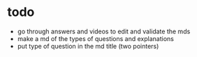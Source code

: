 # todo
* go through answers and videos to edit and validate the mds
* make a md of the types of questions and explanations
* put type of question in the md title (two pointers)
